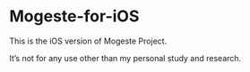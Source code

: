 # Mogeste-for-iOS
This is the iOS version of Mogeste Project. 

It’s not for any use other than my personal study and research. 
